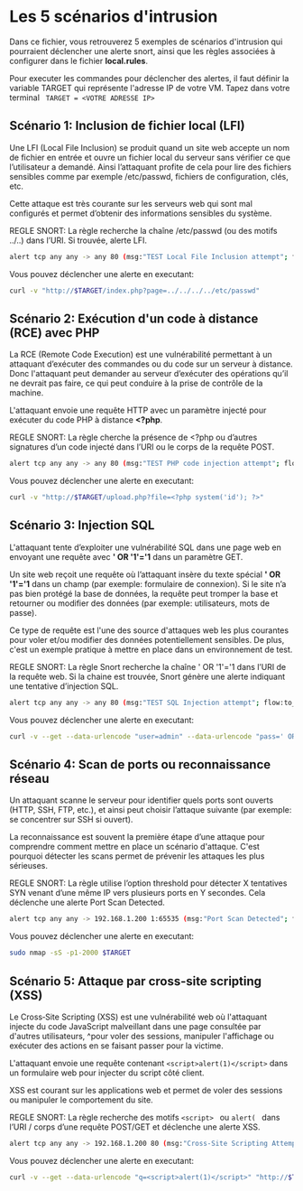 # Les 5 scénarios d'intrusion
Dans ce fichier, vous retrouverez 5 exemples de scénarios d'intrusion qui pourraient déclencher une alerte snort, ainsi que les règles associées à configurer dans le fichier **local.rules**.

Pour executer les commandes pour déclencher des alertes, il faut définir la variable TARGET qui représente l'adresse IP de votre VM. Tapez dans votre terminal ``` TARGET = <VOTRE ADRESSE IP>```

## Scénario 1: Inclusion de fichier local (LFI)
Une LFI (Local File Inclusion) se produit quand un site web accepte un nom de fichier en entrée et ouvre un fichier local du serveur sans vérifier ce que l’utilisateur a demandé. Ainsi l’attaquant profite de cela pour lire des fichiers sensibles comme par exemple /etc/passwd, fichiers de configuration, clés, etc.

Cette attaque est très courante sur les serveurs web qui sont mal configurés et permet d’obtenir des informations sensibles du système.

REGLE SNORT:
La règle recherche la chaîne /etc/passwd (ou des motifs ../..) dans l’URI. Si trouvée, alerte LFI.
``` bash
alert tcp any any -> any 80 (msg:"TEST Local File Inclusion attempt"; flow:to_server,established; content:"/etc/passwd"; nocase; http_uri; sid:1000003; rev:1;)
```

Vous pouvez déclencher une alerte en executant:
``` bash
curl -v "http://$TARGET/index.php?page=../../../../etc/passwd"
```

## Scénario 2: Exécution d'un code à distance (RCE) avec PHP
La RCE (Remote Code Execution) est une vulnérabilité permettant à un attaquant d’exécuter des commandes ou du code sur un serveur à distance. Donc l'attaquant peut demander au serveur d’exécuter des opérations qu’il ne devrait pas faire, ce qui peut conduire à la prise de contrôle de la machine.

L'attaquant envoie une requête HTTP avec un paramètre injecté pour exécuter du code PHP à distance **<?php**.

REGLE SNORT:
La règle cherche la présence de <?php ou d’autres signatures d’un code injecté dans l’URI ou le corps de la requête POST.
``` bash
alert tcp any any -> any 80 (msg:"TEST PHP code injection attempt"; flow:to_server,established; content:"<?php"; nocase; http_uri; sid:1000004; rev:1;)
```

Vous pouvez déclencher une alerte en executant:
``` bash
curl -v "http://$TARGET/upload.php?file=<?php system('id'); ?>"
```
## Scénario 3: Injection SQL 
L'attaquant tente d’exploiter une vulnérabilité SQL dans une page web en envoyant une requête avec **' OR '1'='1** dans un paramètre GET.

Un site web reçoit une requête où l’attaquant insère du texte spécial **' OR '1'='1** dans un champ (par exemple: formulaire de connexion). Si le site n’a pas bien protégé la base de données, la requête peut tromper la base et retourner ou modifier des données (par exemple: utilisateurs, mots de passe).

Ce type de requête est l'une des source d'attaques web les plus courantes pour voler et/ou modifier des données potentiellement sensibles. De plus, c'est un exemple pratique à mettre en place dans un environnement de test.

REGLE SNORT:
La règle Snort recherche la chaîne ' OR '1'='1 dans l’URI de la requête web. Si la chaine est trouvée, Snort génère une alerte indiquant une tentative d’injection SQL.
``` bash
alert tcp any any -> any 80 (msg:"TEST SQL Injection attempt"; flow:to_server,established; content:"' OR '1'='1"; nocase; http_uri; sid:1000001; rev:1;)
```
Vous pouvez déclencher une alerte en executant:
``` bash
curl -v --get --data-urlencode "user=admin" --data-urlencode "pass=' OR '1'='1" "http://$TARGET/login.php"
```

## Scénario 4: Scan de ports ou reconnaissance réseau
Un attaquant scanne le serveur pour identifier quels ports sont ouverts (HTTP, SSH, FTP, etc.), et ainsi peut choisir l’attaque suivante (par exemple: se concentrer sur SSH si ouvert).

La reconnaissance est souvent la première étape d’une attaque pour comprendre comment mettre en place un scénario d'attaque. C'est pourquoi détecter les scans permet de prévenir les attaques les plus sérieuses.

REGLE SNORT:
La règle utilise l’option threshold pour détecter X tentatives SYN venant d’une même IP vers plusieurs ports en Y secondes. Cela déclenche une alerte Port Scan Detected.
``` bash
alert tcp any any -> 192.168.1.200 1:65535 (msg:"Port Scan Detected"; flags:S; threshold:type both, track by_src, count 10, seconds 60; sid:100004; rev:1;)
```

Vous pouvez déclencher une alerte en executant:
``` bash
sudo nmap -sS -p1-2000 $TARGET
```
## Scénario 5: Attaque par cross-site scripting (XSS)
Le Cross‑Site Scripting (XSS) est une vulnérabilité web où l'attaquant injecte du code JavaScript malveillant dans une page consultée par d'autres utilisateurs, ^pour voler des sessions, manipuler l'affichage ou exécuter des actions en se faisant passer pour la victime.

L'attaquant envoie une requête contenant ```<script>alert(1)</script>``` dans un formulaire web pour injecter du script côté client.

XSS est courant sur les applications web et permet de voler des sessions ou manipuler le comportement du site.

REGLE SNORT:
La règle recherche des motifs ````<script> ```` ou  ````alert( ```` dans l’URI / corps d’une requête POST/GET et déclenche une alerte XSS.
``` bash
alert tcp any any -> 192.168.1.200 80 (msg:"Cross-Site Scripting Attempt"; flow:to_server,established; content:"<script>alert(1)</script>"; http_uri; nocase; sid:100005; rev:1;)
```

Vous pouvez déclencher une alerte en executant:
``` bash
curl -v --get --data-urlencode "q=<script>alert(1)</script>" "http://$TARGET/search.php"
```
